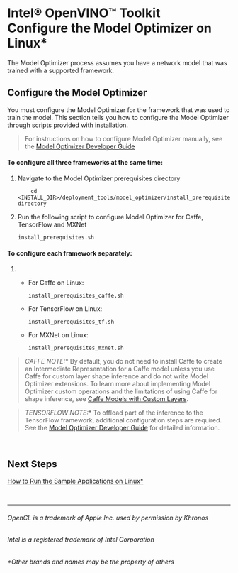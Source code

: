 

# Intel® OpenVINO™ Toolkit <br>Configure the Model Optimizer on Linux*

The Model Optimizer process assumes you have a network model that was trained with a supported framework.

## Configure the Model Optimizer

You must configure the Model Optimizer for the framework that was used to train the model. This section tells you how to configure the Model Optimizer through scripts provided with installation.

> For instructions on how to configure Model Optimizer manually, see the [Model Optimizer Developer Guide](https://software.intel.com/en-us/articles/OpenVINO-ModelOptimizer)

#### To configure all three frameworks at the same time: 

<ol>
    <li> Navigate to the Model Optimizer prerequisites directory

        cd <INSTALL_DIR>/deployment_tools/model_optimizer/install_prerequisites directory

<li> Run the following script to configure Model Optimizer for Caffe, TensorFlow and MXNet

    install_prerequisites.sh

</ol>

#### To configure each framework separately: 

<ol>
    <li> </li>

<ul>

<li> For Caffe on Linux:</li>

    install_prerequisites_caffe.sh

<li> For TensorFlow on Linux:</li>

    install_prerequisites_tf.sh

<li> For MXNet on Linux:</li>

    install_prerequisites_mxnet.sh

</ul>

</ol>

> **CAFFE* NOTE:** By default, you do not need to install Caffe to create an Intermediate Representation for a Caffe model unless you use Caffe for custom layer shape inference and do not write Model Optimizer extensions. To learn more about implementing Model Optimizer custom operations and the limitations of using Caffe for shape inference, see [Caffe Models with Custom Layers](https://software.intel.com/en-us/articles/OpenVINO-ModelOptimizer#caffe-models-with-custom-layers).

> **TENSORFLOW* NOTE:** To offload part of the inference to the TensorFlow framework, additional configuration steps are required. See the [Model Optimizer Developer Guide](https://software.intel.com/en-us/articles/OpenVINO-ModelOptimizer#Offloading%20Computations%20to%20TensorFlow) for detailed information.

<br>

## Next Steps

[How to Run the Sample Applications on Linux*]()

<br>


***

###### OpenCL is a trademark of Apple Inc. used by permission by Khronos   
###### Intel is a registered trademark of Intel Corporation
###### &ast;Other brands and names may be the property of others

